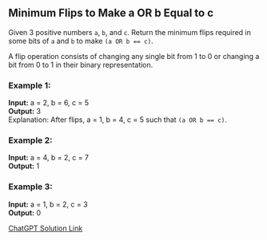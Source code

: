 ## Minimum Flips to Make a OR b Equal to c

Given 3 positive numbers `a`, `b`, and `c`. Return the minimum flips required in some bits of `a` and `b` to make `(a OR b == c)`.

A flip operation consists of changing any single bit from 1 to 0 or changing a bit from 0 to 1 in their binary representation.

### Example 1:
**Input:** a = 2, b = 6, c = 5  
**Output:** 3  
Explanation: After flips, a = 1, b = 4, c = 5 such that `(a OR b == c)`.

### Example 2:
**Input:** a = 4, b = 2, c = 7  
**Output:** 1  

### Example 3:
**Input:** a = 1, b = 2, c = 3  
**Output:** 0  

[ChatGPT Solution Link](https://chatgpt.com/share/67a8e076-c964-8012-8956-49d72e11412e)
